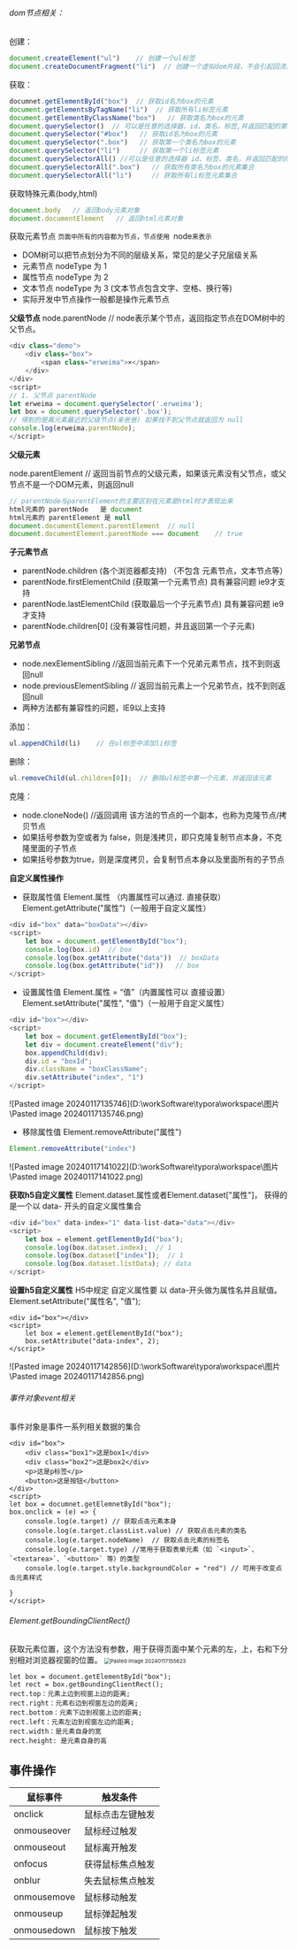 ###### dom节点相关：

创建：
```javascript
document.createElement("ul")    // 创建一个ul标签
document.createDocumentFragment("li")  // 创建一个虚拟dom片段，不会引起回流，可节省性能
```

获取：
```javascript
documnet.getElementById("box")  // 获取id名为box的元素
document.getElementsByTagName("li")  // 获取所有li标签元素
document.getElementByClassName("box")   // 获取类名为box的元素
document.querySelector()  // 可以是任意的选择器，id，类名，标签,并返回匹配的第一个元素
document.querySelector("#box")   // 获取id名为box的元素
document.querySelector(".box")   // 获取第一个类名为box的元素
document.querySelector("li")     // 获取第一个li标签元素
document.querySelectorAll() //可以是任意的选择器 id、标签、类名，并返回匹配的所有元素
document.querySelectorAll(".box")   // 获取所有类名为box的元素集合
document.querySelectorAll("li")     // 获取所有li标签元素集合
```

获取特殊元素(body,html)
```javascript
document.body   // 返回body元素对象
document.documentElement   // 返回html元素对象
```

获取元素节点
`页面中所有的内容都为节点，节点使用 `node`来表示`

- DOM树可以把节点划分为不同的层级关系，常见的是父子兄层级关系
- 元素节点 nodeType 为 1
- 属性节点 nodeType 为 2
- 文本节点 nodeType 为 3 (文本节点包含文字、空格、换行等)
- 实际开发中节点操作一般都是操作元素节点

**父级节点**
node.parentNode  // node表示某个节点，返回指定节点在DOM树中的父节点。

```javascript
<div class="demo"> 
	<div class="box"> 
		<span class="erweima">×</span> 
	</div> 
</div> 
<script> 
// 1. 父节点 parentNode 
let erweima = document.querySelector('.erweima'); 
let box = document.querySelector('.box'); 
// 得到的是离元素最近的父级节点(亲爸爸) 如果找不到父节点就返回为 null 
console.log(erweima.parentNode); 
</script>
```

**父级元素**

node.parentElement 	// 返回当前节点的父级元素，如果该元素没有父节点，或父节点不是一个DOM元素，则返回null

```javascript
// parentNode与parentElement的主要区别在元素是html时才表现出来
html元素的 parentNode   是 document
html元素的 parentElement 是 null
document.documentElement.parentElement  // null
document.documentElement.parentNode === document  	// true
```



**子元素节点**

- parentNode.children (各个浏览器都支持) （不包含 元素节点，文本节点等）
- parentNode.firstElementChild (获取第一个元素节点) 具有兼容问题 ie9才支持
- parentNode.lastElementChild (获取最后一个子元素节点) 具有兼容问题 ie9才支持
- parentNode.children[0] (没有兼容性问题，并且返回第一个子元素)

**兄弟节点**
- node.nexElementSibling //返回当前元素下一个兄弟元素节点，找不到则返回null
- node.previousElementSibling // 返回当前元素上一个兄弟节点，找不到则返回null
- 两种方法都有兼容性的问题，IE9以上支持

添加：
```javascript
ul.appendChild(li)    // 在ul标签中添加li标签
```

删除：
```javascript
ul.removeChild(ul.children[0]);  // 删除ul标签中第一个元素，并返回该元素
```

克隆：
- node.cloneNode() //返回调用 该方法的节点的一个副本，也称为克隆节点/拷贝节点
- 如果括号参数为空或者为 false，则是浅拷贝，即只克隆复制节点本身，不克隆里面的子节点
- 如果括号参数为true，则是深度拷贝，会复制节点本身以及里面所有的子节点

**自定义属性操作**
- 获取属性值
Element.属性 （内置属性可以通过. 直接获取）
Element.getAttribute("属性")（一般用于自定义属性）
```javascript
<div id="box" data="boxData"></div>
<script>
	let box = document.getElementById("box");
	console.log(box.id)  // box
	console.log(box.getAttribute("data"))  // boxData
	console.log(box.getAttribute("id"))   // box
</script>
```
- 设置属性值
Element.属性 = “值”（内置属性可以 直接设置）
Element.setAttribute("属性", "值")（一般用于自定义属性）
```javascript
<div id="box"></div>
<script>
	let box = document.getElementById("box");
	let div = document.createElement("div");
	box.appendChild(div);
	div.id = "boxId";
	div.className = "boxClassName";
	div.setAttribute("index", "1")
</script>
```
![Pasted image 20240117135746](D:\workSoftware\typora\workspace\图片\Pasted image 20240117135746.png)
- 移除属性值
Element.removeAttribute("属性")
```javascript
Element.removeAttribute("index")
```
![Pasted image 20240117141022](D:\workSoftware\typora\workspace\图片\Pasted image 20240117141022.png)

**获取h5自定义属性**
Element.dataset.属性或者Element.dataset["属性"]，  获得的是一个以 data- 开头的自定义属性集合
```javascript
<div id="box" data-index="1" data-list-data="data"></div>
<script>
	let box = element.getElementById("box");
	console.log(box.dataset.index);  // 1
	console.log(box.dataset["index"]);  // 1
	console.log(box.dataset.listData); // data
</script>
```

**设置h5自定义属性**
H5中规定 自定义属性要 以 data-开头做为属性名并且赋值。
Element.setAttribute("属性名",  "值");
```
<div id="box"></div>
<script>
	let box = element.getElementById("box");
	box.setAttribute("data-index", 2);
</script>
```
![Pasted image 20240117142856](D:\workSoftware\typora\workspace\图片\Pasted image 20240117142856.png)

###### 事件对象event相关
事件对象是事件一系列相关数据的集合
```
<div id="box">
	<div class="box1">这是box1</div>
    <div class="box2">这是box2</div>
    <p>这是p标签</p>
    <button>这是按钮</button>
</div>
<script>
let box = documnet.getElemnetById("box");
box.onclick = (e) => {
	console.log(e.target) // 获取点击元素本身
	console.log(e.target.classList.value) // 获取点击元素的类名
	console.log(e.target.nodeName)  // 获取点击元素的标签名
	console.log(e.target.type) //常用于获取表单元素（如 `<input>`、`<textarea>`、`<button>` 等）的类型
	console.log(e.target.style.backgroundColor = "red") // 可用于改变点击元素样式
	
}
</script>
```

###### Element.getBoundingClientRect()
获取元素位置，这个方法没有参数，用于获得页面中某个元素的左，上，右和下分别相对浏览器视窗的位置。
<img src="D:\workSoftware\typora\workspace\图片\Pasted image 20240117155623.png" alt="Pasted image 20240117155623" style="zoom:67%;" />

```
let box = document.getElementById("box");
let rect = box.getBoundingClientRect();
rect.top：元素上边到视窗上边的距离;	
rect.right：元素右边到视窗左边的距离;	
rect.bottom：元素下边到视窗上边的距离;	
rect.left：元素左边到视窗左边的距离;	
rect.width：是元素自身的宽	
rect.height: 是元素自身的高
```

## 事件操作

| 鼠标事件    | 触发条件         |
| ----------- | ---------------- |
| onclick     | 鼠标点击左键触发 |
| onmouseover | 鼠标经过触发     |
| onmouseout  | 鼠标离开触发     |
| onfocus     | 获得鼠标焦点触发 |
| onblur      | 失去鼠标焦点触发 |
| onmousemove | 鼠标移动触发     |
| onmouseup   | 鼠标弹起触发     |
| onmousedown | 鼠标按下触发     |
